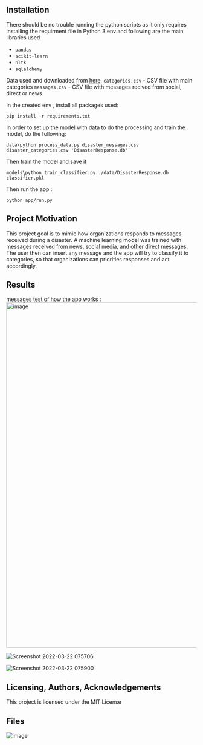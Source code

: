 ## Installation <a name="installation"></a>

There should be no trouble running the python scripts as it only requires installing the requirment file in  Python 3 env and following are the main libraries used

* `pandas`
* `scikit-learn`
* `nltk`
* `sqlalchemy`

Data used and downloaded from [here](https://appen.com/datasets-resource-center/).
`categories.csv` - CSV file with main categories 
`messages.csv` - CSV file with messages recived from social, direct or news

In the created env , install all packages used:
```cli
pip install -r requirements.txt
```
In order to set up the model with data to do the processing and train the model, do the following: 

```cli
data\python process_data.py disaster_messages.csv disaster_categories.csv 'DisasterResponse.db'
```
Then train the model and save it

```cli
models\python train_classifier.py ./data/DisasterResponse.db classifier.pkl
```

Then run the app :
```cli
python app/run.py
```
## Project Motivation<a name="motivation"></a>

This project goal is to mimic how organizations responds to messages received during a disaster. 
A machine learning model was trained with messages received from news, social media, and other direct messages.
The user then can insert any message and the app will try to classify it to categories, so that organizations can priorities responses and act accordingly. 

## Results<a name="results"></a>
messages test of how the app works :
<img width="911" alt="image" src="https://user-images.githubusercontent.com/83282165/159412931-e87af2da-a7cc-4338-ba36-e1b2efcea030.png">

![Screenshot 2022-03-22 075706](https://user-images.githubusercontent.com/83282165/159412372-7619569e-ec8d-4ae5-abc8-347b4303d0a7.jpg)

![Screenshot 2022-03-22 075900](https://user-images.githubusercontent.com/83282165/159412234-d1e57cdb-0bb0-4236-a63a-e525d0934b0e.jpg)


## Licensing, Authors, Acknowledgements<a name="licensing"></a>

This project is licensed under the MIT License

## Files
![image](https://user-images.githubusercontent.com/83282165/159412005-f1a68f00-c418-4186-a7ec-e6b9fef89c7b.png)

